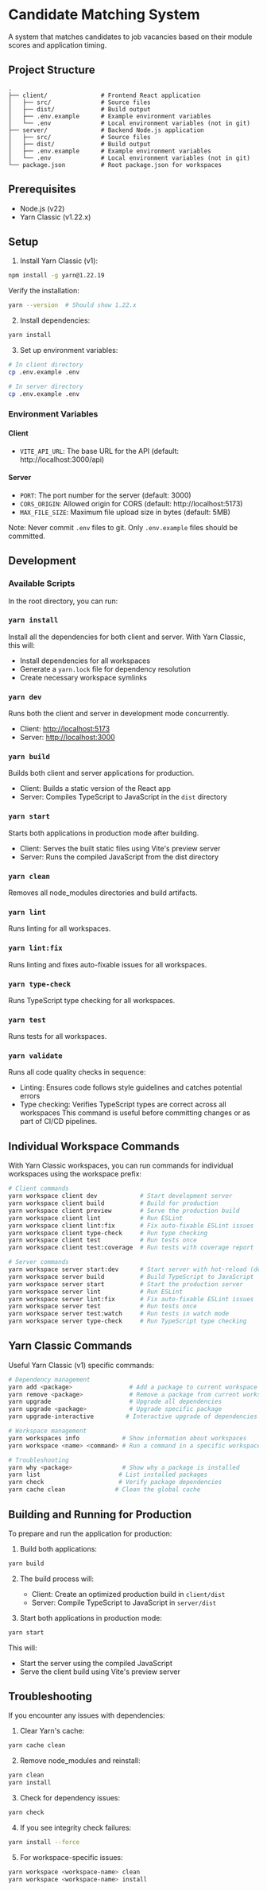 # Candidate Matching System

A system that matches candidates to job vacancies based on their module scores and application timing.

## Project Structure

```
.
├── client/               # Frontend React application
│   ├── src/              # Source files
│   ├── dist/             # Build output
│   ├── .env.example      # Example environment variables
│   └── .env              # Local environment variables (not in git)
├── server/               # Backend Node.js application
│   ├── src/              # Source files
│   ├── dist/             # Build output
│   ├── .env.example      # Example environment variables
│   └── .env              # Local environment variables (not in git)
└── package.json          # Root package.json for workspaces
```

## Prerequisites

- Node.js (v22)
- Yarn Classic (v1.22.x)

## Setup

1. Install Yarn Classic (v1):

```bash
npm install -g yarn@1.22.19
```

Verify the installation:
```bash
yarn --version  # Should show 1.22.x
```

2. Install dependencies:

```bash
yarn install
```

3. Set up environment variables:

```bash
# In client directory
cp .env.example .env

# In server directory
cp .env.example .env
```

### Environment Variables

#### Client

- `VITE_API_URL`: The base URL for the API (default: http://localhost:3000/api)

#### Server

- `PORT`: The port number for the server (default: 3000)
- `CORS_ORIGIN`: Allowed origin for CORS (default: http://localhost:5173)
- `MAX_FILE_SIZE`: Maximum file upload size in bytes (default: 5MB)

Note: Never commit `.env` files to git. Only `.env.example` files should be committed.

## Development

### Available Scripts

In the root directory, you can run:

### `yarn install`

Install all the dependencies for both client and server. With Yarn Classic, this will:
- Install dependencies for all workspaces
- Generate a `yarn.lock` file for dependency resolution
- Create necessary workspace symlinks

### `yarn dev`

Runs both the client and server in development mode concurrently.

- Client: [http://localhost:5173](http://localhost:5173)
- Server: [http://localhost:3000](http://localhost:3000)

### `yarn build`

Builds both client and server applications for production.

- Client: Builds a static version of the React app
- Server: Compiles TypeScript to JavaScript in the `dist` directory

### `yarn start`

Starts both applications in production mode after building.

- Client: Serves the built static files using Vite's preview server
- Server: Runs the compiled JavaScript from the dist directory

### `yarn clean`

Removes all node_modules directories and build artifacts.

### `yarn lint`

Runs linting for all workspaces.

### `yarn lint:fix`

Runs linting and fixes auto-fixable issues for all workspaces.

### `yarn type-check`

Runs TypeScript type checking for all workspaces.

### `yarn test`

Runs tests for all workspaces.

### `yarn validate`

Runs all code quality checks in sequence:

- Linting: Ensures code follows style guidelines and catches potential errors
- Type checking: Verifies TypeScript types are correct across all workspaces
  This command is useful before committing changes or as part of CI/CD pipelines.

## Individual Workspace Commands

With Yarn Classic workspaces, you can run commands for individual workspaces using the workspace prefix:

```bash
# Client commands
yarn workspace client dev            # Start development server
yarn workspace client build          # Build for production
yarn workspace client preview        # Serve the production build
yarn workspace client lint           # Run ESLint
yarn workspace client lint:fix       # Fix auto-fixable ESLint issues
yarn workspace client type-check     # Run type checking
yarn workspace client test           # Run tests once
yarn workspace client test:coverage  # Run tests with coverage report

# Server commands
yarn workspace server start:dev      # Start server with hot-reload (development)
yarn workspace server build          # Build TypeScript to JavaScript
yarn workspace server start          # Start the production server
yarn workspace server lint           # Run ESLint
yarn workspace server lint:fix       # Fix auto-fixable ESLint issues
yarn workspace server test           # Run tests once
yarn workspace server test:watch     # Run tests in watch mode
yarn workspace server type-check     # Run TypeScript type checking
```

## Yarn Classic Commands

Useful Yarn Classic (v1) specific commands:

```bash
# Dependency management
yarn add <package>                # Add a package to current workspace
yarn remove <package>             # Remove a package from current workspace
yarn upgrade                      # Upgrade all dependencies
yarn upgrade <package>            # Upgrade specific package
yarn upgrade-interactive         # Interactive upgrade of dependencies

# Workspace management
yarn workspaces info            # Show information about workspaces
yarn workspace <name> <command> # Run a command in a specific workspace

# Troubleshooting
yarn why <package>              # Show why a package is installed
yarn list                      # List installed packages
yarn check                     # Verify package dependencies
yarn cache clean              # Clean the global cache
```

## Building and Running for Production

To prepare and run the application for production:

1. Build both applications:

```bash
yarn build
```

2. The build process will:

   - Client: Create an optimized production build in `client/dist`
   - Server: Compile TypeScript to JavaScript in `server/dist`

3. Start both applications in production mode:

```bash
yarn start
```

This will:

- Start the server using the compiled JavaScript
- Serve the client build using Vite's preview server

## Troubleshooting

If you encounter any issues with dependencies:

1. Clear Yarn's cache:
```bash
yarn cache clean
```

2. Remove node_modules and reinstall:
```bash
yarn clean
yarn install
```

3. Check for dependency issues:
```bash
yarn check
```

4. If you see integrity check failures:
```bash
yarn install --force
```

5. For workspace-specific issues:
```bash
yarn workspace <workspace-name> clean
yarn workspace <workspace-name> install
```
